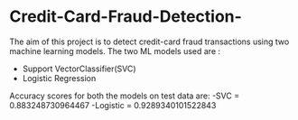 # Credit-Card-Fraud-Detection-
The aim of this project is to detect credit-card fraud transactions using two machine learning models.
The two ML models used are :
- Support VectorClassifier(SVC)
- Logistic Regression

Accuracy scores for both the models on test data are:
-SVC  =   0.883248730964467
-Logistic = 0.9289340101522843
